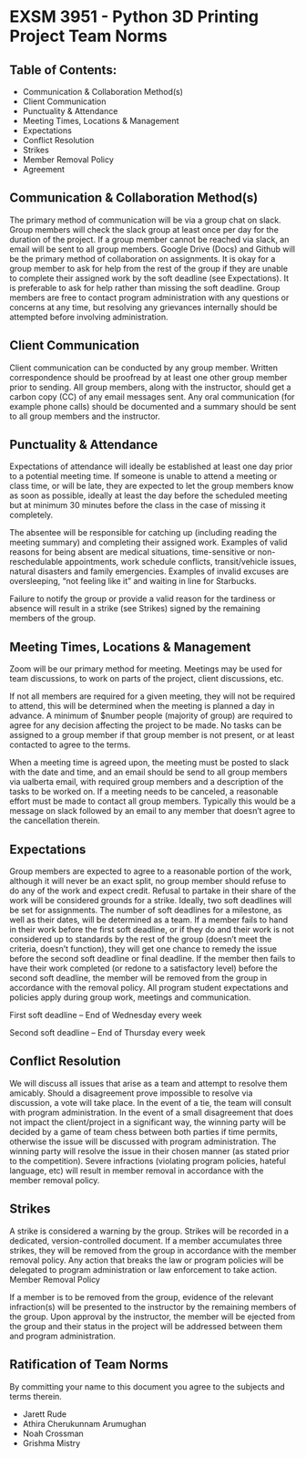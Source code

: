 # EXSM 3951 - Python 3D Printing Project Team Norms

## Table of Contents:

- Communication & Collaboration Method(s)
- Client Communication
- Punctuality & Attendance
- Meeting Times, Locations & Management
- Expectations
- Conflict Resolution
- Strikes
- Member Removal Policy
- Agreement

## Communication & Collaboration Method(s)

The primary method of communication will be via a group chat on slack. Group members will check the slack group at least once per day for the duration of the project. If a group member cannot be reached via slack, an email will be sent to all group members. Google Drive (Docs) and Github will be the primary method of collaboration on assignments. It is okay for a group member to ask for help from the rest of the group if they are unable to complete their assigned work by the soft deadline (see Expectations). It is preferable to ask for help rather than missing the soft deadline. Group members are free to contact program administration with any questions or concerns at any time, but resolving any grievances internally should be attempted before involving administration.

## Client Communication

Client communication can be conducted by any group member. Written correspondence should be proofread by at least one other group member prior to sending. All group members, along with the instructor, should get a carbon copy (CC) of any email messages sent. Any oral communication (for example phone calls) should be documented and a summary should be sent to all group members and the instructor.

## Punctuality & Attendance

Expectations of attendance will ideally be established at least one day prior to a potential meeting time. If someone is unable to attend a meeting or class time, or will be late, they are expected to let the group members know as soon as possible, ideally at least the day before the scheduled meeting but at minimum 30 minutes before the class in the case of missing it completely.

The absentee will be responsible for catching up (including reading the meeting summary) and completing their assigned work. Examples of valid reasons for being absent are medical situations, time-sensitive or non-reschedulable appointments, work schedule conflicts, transit/vehicle issues, natural disasters and family emergencies. Examples of invalid excuses are oversleeping, “not feeling like it” and waiting in line for Starbucks.

Failure to notify the group or provide a valid reason for the tardiness or absence will result in a strike (see Strikes) signed by the remaining members of the group.

## Meeting Times, Locations & Management

Zoom will be our primary method for meeting. Meetings may be used for team discussions, to work on parts of the project, client discussions, etc.

If not all members are required for a given meeting, they will not be required to attend, this will be determined when the meeting is planned a day in advance. A minimum of $number people (majority of group) are required to agree for any decision affecting the project to be made. No tasks can be assigned to a group member if that group member is not present, or at least contacted to agree to the terms.

When a meeting time is agreed upon, the meeting must be posted to slack with the date and time, and an email should be send to all group members via ualberta email, with required group members and a description of the tasks to be worked on. If a meeting needs to be canceled, a reasonable effort must be made to contact all group members. Typically this would be a message on slack followed by an email to any member that doesn’t agree to the cancellation therein.

## Expectations

Group members are expected to agree to a reasonable portion of the work, although it will never be an exact split, no group member should refuse to do any of the work and expect credit. Refusal to partake in their share of the work will be considered grounds for a strike.
Ideally, two soft deadlines will be set for assignments. The number of soft deadlines for a milestone, as well as their dates, will be determined as a team. If a member fails to hand in their work before the first soft deadline, or if they do and their work is not considered up to standards by the rest of the group (doesn’t meet the criteria, doesn’t function), they will get one chance to remedy the issue before the second soft deadline or final deadline. If the member then fails to have their work completed (or redone to a satisfactory level) before the second soft deadline, the member will be removed from the group in accordance with the removal policy. All program student expectations and policies apply during group work, meetings and communication.

First soft deadline – End of Wednesday every week

Second soft deadline – End of Thursday every week

## Conflict Resolution

We will discuss all issues that arise as a team and attempt to resolve them amicably. Should a disagreement prove impossible to resolve via discussion, a vote will take place. In the event of a tie, the team will consult with program administration. In the event of a small disagreement that does not impact the client/project in a significant way, the winning party will be decided by a game of team chess between both parties if time permits, otherwise the issue will be discussed with program administration. The winning party will resolve the issue in their chosen manner (as stated prior to the competition). Severe infractions (violating program policies, hateful language, etc) will result in member removal in accordance with the member removal policy.

## Strikes

A strike is considered a warning by the group. Strikes will be recorded in a dedicated, version-controlled document. If a member accumulates three strikes, they will be removed from the group in accordance with the member removal policy. Any action that breaks the law or program policies will be delegated to program administration or law enforcement to take action.
Member Removal Policy

If a member is to be removed from the group, evidence of the relevant infraction(s) will be presented to the instructor by the remaining members of the group. Upon approval by the instructor, the member will be ejected from the group and their status in the project will be addressed between them and program administration.

## Ratification of Team Norms

By committing your name to this document you agree to the subjects and terms therein.

- Jarett Rude
- Athira Cherukunnam Arumughan
- Noah Crossman
- Grishma Mistry
  
